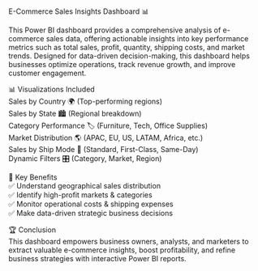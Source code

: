 E-Commerce Sales Insights Dashboard 📊

This Power BI dashboard provides a comprehensive analysis of e-commerce sales data, offering actionable insights into key performance metrics such as total sales, profit, quantity, shipping costs, and market trends. Designed for data-driven decision-making, this dashboard helps businesses optimize operations, track revenue growth, and improve customer engagement.

📊 Visualizations Included  
Sales by Country 🌍 (Top-performing regions)  
Sales by State 🏙️ (Regional breakdown)  
Category Performance 🏷️ (Furniture, Tech, Office Supplies)  
Market Distribution 🌎 (APAC, EU, US, LATAM, Africa, etc.)  
Sales by Ship Mode 🚢 (Standard, First-Class, Same-Day)  
Dynamic Filters 🎛️ (Category, Market, Region)  

🎯 Key Benefits  
✅ Understand geographical sales distribution  
✅ Identify high-profit markets & categories  
✅ Monitor operational costs & shipping expenses   
✅ Make data-driven strategic business decisions  

🏆 Conclusion  
This dashboard empowers business owners, analysts, and marketers to extract valuable e-commerce insights, boost profitability, and refine business strategies with interactive Power BI reports.
